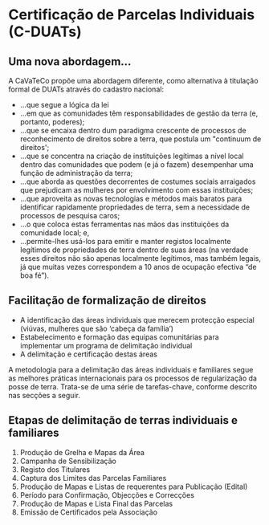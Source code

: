 # Certificação de Parcelas Individuais \(C-DUATs\)

## Uma nova abordagem...

A CaVaTeCo propõe uma abordagem diferente, como alternativa à titulação formal de DUATs através do cadastro nacional:

* ...que segue a lógica da lei 
* ...em que as comunidades têm responsabilidades de gestão da terra \(e, portanto, poderes\);
* ...que se encaixa dentro dum paradigma crescente de processos de reconhecimento de direitos sobre a terra, que postula um "continuum de direitos';
* ...que se concentra na criação de instituições legítimas a nível local dentro das comunidades que podem \(e já o fazem\) desempenhar uma função de administração da terra;
* ...que aborda as questões decorrentes de costumes sociais arraigados que prejudicam as mulheres por envolvimento com essas instituições;
* ...que aproveita as novas tecnologias e métodos mais baratos para identificar rapidamente propriedades de terra, sem a necessidade de processos de pesquisa caros;
* ...o que coloca estas ferramentas nas mãos das instituições da comunidade local; e,
* ...permite-lhes usá-los para emitir e manter registos localmente legítimos de propriedades de terra dentro de suas áreas \(na verdade esses direitos não são apenas localmente legítimos, mas também legais, já que muitas vezes correspondem a 10 anos de ocupação efectiva “de boa fé”\).

## Facilitação de formalização de direitos

* A identificação das áreas individuais que merecem protecção especial \(viúvas, mulheres que são ‘cabeça da família’\)
* Estabelecimento e formação das equipas comunitárias para implementar um programa de delimitação individual
* A delimitação e certificação destas áreas

A metodologia para a delimitação das áreas individuais e familiares segue as melhores práticas internacionais para os processos de regularização da posse de terra. Trata-se de uma série de tarefas-chave, conforme descrito nas secções a seguir.

## Etapas de delimitação de terras individuais e familiares

1. Produção de Grelha e Mapas da Área 
2. Campanha de Sensibilização
3. Registo dos Titulares
4. Captura dos Limites das Parcelas Familiares
5. Produção de Mapas e Listas de requerentes para Publicação \(Edital\) 
6. Período para Confirmação, Objecções e Correcções
7. Produção de Mapas e Lista Final das Parcelas
8. Emissão de Certificados pela Associação

